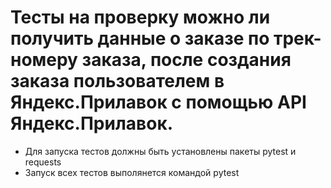 ﻿# Тесты на проверку можно ли получить данные о заказе по трек-номеру заказа, после создания заказа пользователем в Яндекс.Прилавок с помощью API Яндекс.Прилавок.
- Для запуска тестов должны быть установлены пакеты pytest и requests
- Запуск всех тестов выполянется командой pytest